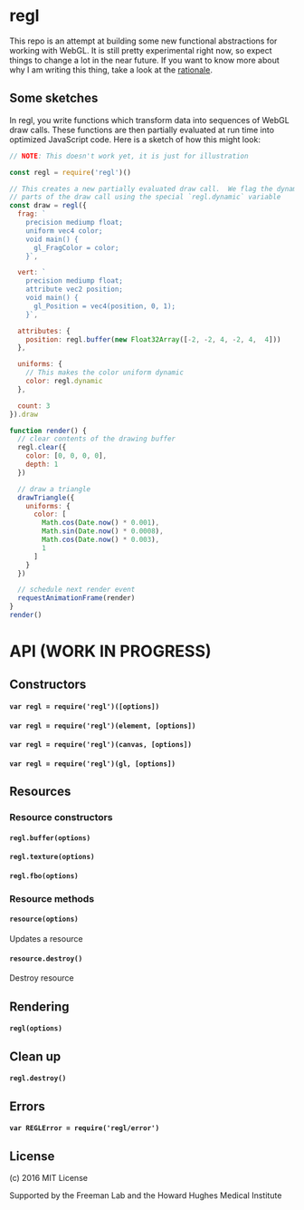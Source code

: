 # regl

This repo is an attempt at building some new functional abstractions for working with WebGL.  It is still pretty experimental right now, so expect things to change a lot in the near future.  If you want to know more about why I am writing this thing, take a look at the [rationale](RATIONALE.md).

## Some sketches

In regl, you write functions which transform data into sequences of WebGL draw calls.  These functions are then partially evaluated at run time into optimized JavaScript code.  Here is a sketch of how this might look:

```JavaScript
// NOTE: This doesn't work yet, it is just for illustration

const regl = require('regl')()

// This creates a new partially evaluated draw call.  We flag the dynamic
// parts of the draw call using the special `regl.dynamic` variable
const draw = regl({
  frag: `
    precision mediump float;
    uniform vec4 color;
    void main() {
      gl_FragColor = color;
    }`,

  vert: `
    precision mediump float;
    attribute vec2 position;
    void main() {
      gl_Position = vec4(position, 0, 1);
    }`,

  attributes: {
    position: regl.buffer(new Float32Array([-2, -2, 4, -2, 4,  4]))
  },

  uniforms: {
    // This makes the color uniform dynamic
    color: regl.dynamic
  },

  count: 3
}).draw

function render() {  
  // clear contents of the drawing buffer
  regl.clear({
    color: [0, 0, 0, 0],
    depth: 1
  })

  // draw a triangle
  drawTriangle({
    uniforms: {
      color: [
        Math.cos(Date.now() * 0.001),
        Math.sin(Date.now() * 0.0008),
        Math.cos(Date.now() * 0.003),
        1
      ]
    }
  })

  // schedule next render event
  requestAnimationFrame(render)
}
render()
```

# API (WORK IN PROGRESS)

## Constructors

#### `var regl = require('regl')([options])`

#### `var regl = require('regl')(element, [options])`

#### `var regl = require('regl')(canvas, [options])`

#### `var regl = require('regl')(gl, [options])`

## Resources

### Resource constructors

#### `regl.buffer(options)`

#### `regl.texture(options)`

#### `regl.fbo(options)`

### Resource methods

#### `resource(options)`
Updates a resource

#### `resource.destroy()`
Destroy resource

## Rendering

#### `regl(options)`

## Clean up

#### `regl.destroy()`

## Errors

#### `var REGLError = require('regl/error')`

## License
(c) 2016 MIT License

Supported by the Freeman Lab and the Howard Hughes Medical Institute
